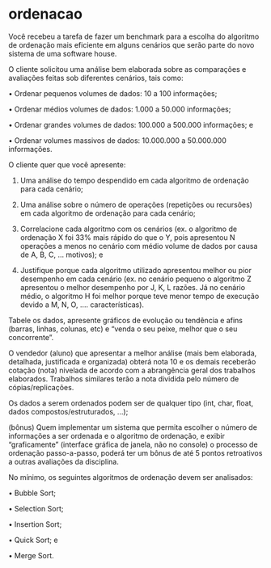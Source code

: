 # ordenacao
Você recebeu a tarefa de fazer um benchmark para a escolha do algoritmo de
ordenação mais eficiente em alguns cenários que serão parte do novo sistema de uma
software house.

O cliente solicitou uma análise bem elaborada sobre as comparações e avaliações feitas
sob diferentes cenários, tais como:

• Ordenar pequenos volumes de dados: 10 a 100 informações;

• Ordenar médios volumes de dados: 1.000 a 50.000 informações;

• Ordenar grandes volumes de dados: 100.000 a 500.000 informações; e

• Ordenar volumes massivos de dados: 10.000.000 a 50.000.000 informações.

O cliente quer que você apresente:

1. Uma análise do tempo despendido em cada algoritmo de ordenação para cada
cenário;

2. Uma análise sobre o número de operações (repetições ou recursões) em cada
algoritmo de ordenação para cada cenário;

3. Correlacione cada algoritmo com os cenários (ex. o algoritmo de ordenação X foi
33% mais rápido do que o Y, pois apresentou N operações a menos no cenário com
médio volume de dados por causa de A, B, C, … motivos); e

4. Justifique porque cada algoritmo utilizado apresentou melhor ou pior desempenho
em cada cenário (ex. no cenário pequeno o algoritmo Z apresentou o melhor
desempenho por J, K, L razões. Já no cenário médio, o algoritmo H foi melhor porque
teve menor tempo de execução devido a M, N, O, …. características).

Tabele os dados, apresente gráficos de evolução ou tendência e afins (barras, linhas,
colunas, etc) e “venda o seu peixe, melhor que o seu concorrente”.

O vendedor (aluno) que apresentar a melhor análise (mais bem elaborada, detalhada,
justificada e organizada) obterá nota 10 e os demais receberão cotação (nota) nivelada
de acordo com a abrangência geral dos trabalhos elaborados. Trabalhos similares terão a
nota dividida pelo número de cópias/replicações.

Os dados a serem ordenados podem ser de qualquer tipo (int, char, float, dados
compostos/estruturados, …);

(bônus) Quem implementar um sistema que permita escolher o número de informações a
ser ordenada e o algoritmo de ordenação, e exibir “graficamente” (interface gráfica de
janela, não no console) o processo de ordenação passo-a-passo, poderá ter um bônus de
até 5 pontos retroativos a outras avaliações da disciplina.

No mínimo, os seguintes algoritmos de ordenação devem ser analisados:

• Bubble Sort;

• Selection Sort;

• Insertion Sort;

• Quick Sort; e

• Merge Sort.
